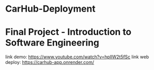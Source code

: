 # CarHub-Deployment
# Final Project - Introduction to Software Engineering
link demo: https://www.youtube.com/watch?v=hpllW2t5fSc
link web deploy: https://carhub-app.onrender.com/

